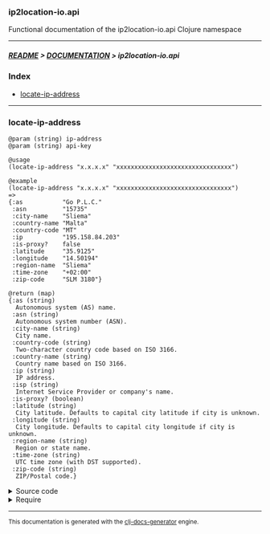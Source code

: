
### ip2location-io.api

Functional documentation of the ip2location-io.api Clojure namespace

---

##### [README](../../../README.md) > [DOCUMENTATION](../../COVER.md) > ip2location-io.api

### Index

- [locate-ip-address](#locate-ip-address)

---

### locate-ip-address

```
@param (string) ip-address
@param (string) api-key
```

```
@usage
(locate-ip-address "x.x.x.x" "xxxxxxxxxxxxxxxxxxxxxxxxxxxxxxxx")
```

```
@example
(locate-ip-address "x.x.x.x" "xxxxxxxxxxxxxxxxxxxxxxxxxxxxxxxx")
=>
{:as           "Go P.L.C."
 :asn          "15735"
 :city-name    "Sliema"
 :country-name "Malta"
 :country-code "MT"
 :ip           "195.158.84.203"
 :is-proxy?    false
 :latitude     "35.9125"
 :longitude    "14.50194"
 :region-name  "Sliema"
 :time-zone    "+02:00"
 :zip-code     "SLM 3180"}
```

```
@return (map)
{:as (string)
  Autonomous system (AS) name.
 :asn (string)
  Autonomous system number (ASN).
 :city-name (string)
  City name.
 :country-code (string)
  Two-character country code based on ISO 3166.
 :country-name (string)
  Country name based on ISO 3166.
 :ip (string)
  IP address.
 :isp (string)
  Internet Service Provider or company's name.
 :is-proxy? (boolean)
 :latitude (string)
  City latitude. Defaults to capital city latitude if city is unknown.
 :longitude (string)
  City longitude. Defaults to capital city longitude if city is unknown.
 :region-name (string)
  Region or state name.
 :time-zone (string)
  UTC time zone (with DST supported).
 :zip-code (string)
  ZIP/Postal code.}
```

<details>
<summary>Source code</summary>

```
(defn locate-ip-address
  [ip-address api-key]
  (if (audit/ip-address-valid? ip-address)
      (-> (str "http://api.ip2location.io/?ip="ip-address"&key="api-key)
          (clj-http.client/get)
          (:body)
          (reader/read-json)
          (json/hyphenize-keys)
          (json/keywordize-keys)
          (map/rekey-item :is-proxy :is-proxy?))
      (throw (Exception. errors/INVALID-IP-ADDRESS))))
```

</details>

<details>
<summary>Require</summary>

```
(ns my-namespace (:require [ip2location-io.api :refer [locate-ip-address]]))

(ip2location-io.api/locate-ip-address ...)
(locate-ip-address                    ...)
```

</details>

---

<sub>This documentation is generated with the [clj-docs-generator](https://github.com/bithandshake/clj-docs-generator) engine.</sub>

